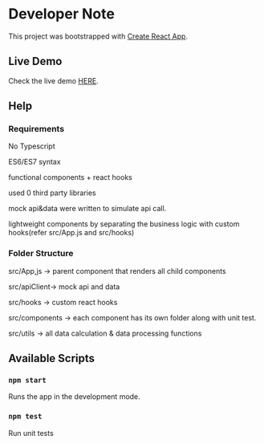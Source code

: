 

# Developer Note

This project was bootstrapped with [Create React App](https://github.com/facebook/create-react-app).

## Live Demo
Check the live demo [HERE](https://ivancheng1214.github.io/react-rewards-calculator/).

## Help

### Requirements
 No Typescript
 
 ES6/ES7 syntax
 
 functional components + react hooks 
 
 used 0 third party libraries
 
 mock api&data were written to simulate api call.
 
 lightweight components by separating the business logic with custom hooks(refer src/App.js and src/hooks)
 
 
### Folder Structure

src/App,js -> parent component that renders all child components 

src/apiClient-> mock api and data

src/hooks -> custom react hooks

src/components -> each component has its own folder along with unit test.

src/utils -> all data calculation & data processing functions



## Available Scripts

### `npm start`
Runs the app in the development mode.

### `npm test`
Run unit tests
